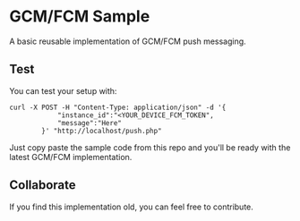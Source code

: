 # GCM/FCM Sample

A basic reusable implementation of GCM/FCM push messaging.

## Test

You can test your setup with:

    curl -X POST -H "Content-Type: application/json" -d '{
                "instance_id":"<YOUR_DEVICE_FCM_TOKEN",
                "message":"Here"
            }' "http://localhost/push.php"

Just copy paste the sample code from this repo and you'll be ready with the latest GCM/FCM implementation.

## Collaborate

If you find this implementation old, you can feel free to contribute.
